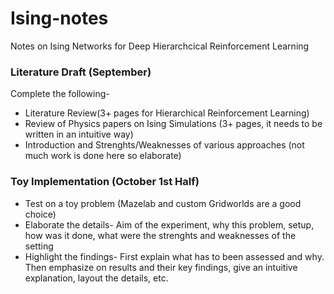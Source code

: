 # Ising-notes
Notes on Ising Networks for Deep Hierarchcical Reinforcement Learning

### Literature Draft (September)  
Complete the following-  
* Literature Review(3+ pages for Hierarchical Reinforcement Learning)  
* Review of Physics papers on Ising Simulations (3+ pages, it needs to be written in an intuitive way)  
* Introduction and Strenghts/Weaknesses of various approaches (not much work is done here so elaborate)  

### Toy Implementation (October 1st Half)  
* Test on a toy problem (Mazelab and custom Gridworlds are a good choice)  
* Elaborate the details- Aim of the experiment, why this problem, setup, how was it done, what were the strenghts and weaknesses of the setting  
* Highlight the findings- First explain what has to been assessed and why. Then emphasize on results and their key findings, give an intuitive explanation, layout the details, etc.   


